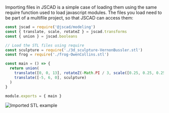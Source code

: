 Importing files in JSCAD is a simple case of loading them using the same require function used to load javascript modules.  The files you load need to be part of a multifile project, so that JSCAD can access them:

```javascript
const jscad = require('@jscad/modeling')
const { translate, scale, rotateZ } = jscad.transforms
const { union } = jscad.booleans

// Load the STL files using require
const sculpture = require('./3d_sculpture-VernonBussler.stl')
const frog = require('./frog-OwenCollins.stl')

const main = () => {
  return union(
    translate([0, 0, 13], rotateZ(-Math.PI / 3, scale([0.25, 0.25, 0.25], frog))),
    translate([-5, 6, 0], sculpture)
  )
}

module.exports = { main }
```
<img src="img/import.png" alt="Imported STL example">
